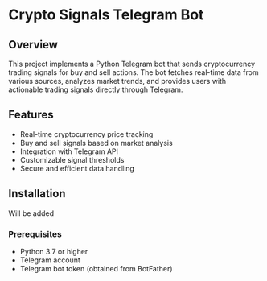 # Crypto Signals Telegram Bot

## Overview

This project implements a Python Telegram bot that sends cryptocurrency trading signals for buy and sell actions. The bot fetches real-time data from various sources, analyzes market trends, and provides users with actionable trading signals directly through Telegram.

## Features

- Real-time cryptocurrency price tracking
- Buy and sell signals based on market analysis
- Integration with Telegram API
- Customizable signal thresholds
- Secure and efficient data handling

## Installation
Will be added

### Prerequisites

- Python 3.7 or higher
- Telegram account
- Telegram bot token (obtained from BotFather)

